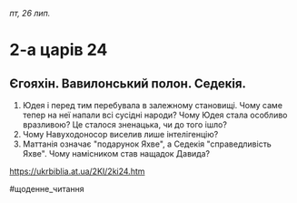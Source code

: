 
_пт, 26 лип._

# 2-а царів 24

## Єгояхін. Вавилонський полон. Седекія.
1. Юдея і перед тим перебувала в залежному становищі. Чому саме тепер на неї напали всі сусідні народи? Чому Юдея стала особливо вразливою? Це сталося зненацька, чи до того ішло?
2. Чому Навуходоносор виселив лише інтелігенцію?
3. Маттанія означає "подарунок Яхве", а Седекія "справедливість Яхве". Чому намісником став нащадок Давида?

https://ukrbiblia.at.ua/2KI/2ki24.htm 

#щоденне_читання
